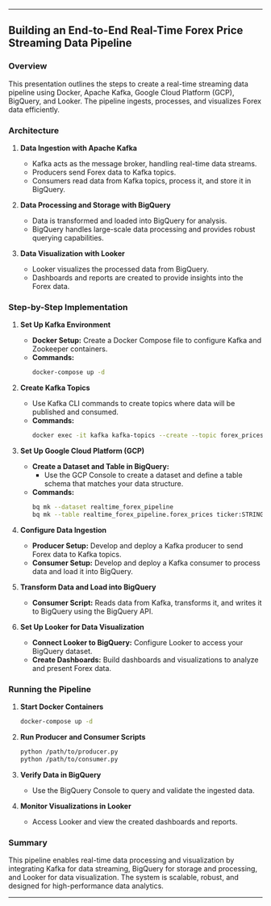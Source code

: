
---

## Building an End-to-End Real-Time Forex Price Streaming Data Pipeline

### Overview

This presentation outlines the steps to create a real-time streaming data pipeline using Docker, Apache Kafka, Google Cloud Platform (GCP), BigQuery, and Looker. The pipeline ingests, processes, and visualizes Forex data efficiently.

### Architecture

1. **Data Ingestion with Apache Kafka**
   - Kafka acts as the message broker, handling real-time data streams.
   - Producers send Forex data to Kafka topics.
   - Consumers read data from Kafka topics, process it, and store it in BigQuery.

2. **Data Processing and Storage with BigQuery**
   - Data is transformed and loaded into BigQuery for analysis.
   - BigQuery handles large-scale data processing and provides robust querying capabilities.

3. **Data Visualization with Looker**
   - Looker visualizes the processed data from BigQuery.
   - Dashboards and reports are created to provide insights into the Forex data.

### Step-by-Step Implementation

1. **Set Up Kafka Environment**
   - **Docker Setup:** Create a Docker Compose file to configure Kafka and Zookeeper containers.
   - **Commands:**
     ```bash
     docker-compose up -d
     ```

2. **Create Kafka Topics**
   - Use Kafka CLI commands to create topics where data will be published and consumed.
   - **Commands:**
     ```bash
     docker exec -it kafka kafka-topics --create --topic forex_prices --bootstrap-server localhost:9092 --partitions 1 --replication-factor 1
     ```

3. **Set Up Google Cloud Platform (GCP)**
   - **Create a Dataset and Table in BigQuery:**
     - Use the GCP Console to create a dataset and define a table schema that matches your data structure.
   - **Commands:**
     ```bash
     bq mk --dataset realtime_forex_pipeline
     bq mk --table realtime_forex_pipeline.forex_prices ticker:STRING,bid:FLOAT64,ask:FLOAT64,open:FLOAT64,low:FLOAT64,high:FLOAT64,changes:FLOAT64,date:TIMESTAMP
     ```

4. **Configure Data Ingestion**
   - **Producer Setup:** Develop and deploy a Kafka producer to send Forex data to Kafka topics.
   - **Consumer Setup:** Develop and deploy a Kafka consumer to process data and load it into BigQuery.

5. **Transform Data and Load into BigQuery**
   - **Consumer Script:** Reads data from Kafka, transforms it, and writes it to BigQuery using the BigQuery API.

6. **Set Up Looker for Data Visualization**
   - **Connect Looker to BigQuery:** Configure Looker to access your BigQuery dataset.
   - **Create Dashboards:** Build dashboards and visualizations to analyze and present Forex data.

### Running the Pipeline

1. **Start Docker Containers**
   ```bash
   docker-compose up -d
   ```

2. **Run Producer and Consumer Scripts**
   ```bash
   python /path/to/producer.py
   python /path/to/consumer.py
   ```

3. **Verify Data in BigQuery**
   - Use the BigQuery Console to query and validate the ingested data.

4. **Monitor Visualizations in Looker**
   - Access Looker and view the created dashboards and reports.

### Summary

This pipeline enables real-time data processing and visualization by integrating Kafka for data streaming, BigQuery for storage and processing, and Looker for data visualization. The system is scalable, robust, and designed for high-performance data analytics.

---

